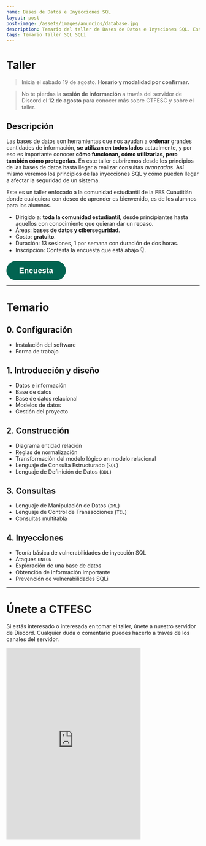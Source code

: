 ```yaml
---
name: Bases de Datos e Inyecciones SQL
layout: post
post-image: /assets/images/anuncios/database.jpg
description: Temario del taller de Bases de Datos e Inyeciones SQL. Este taller está dirigido a personas nuevas en el campo de bases de datos, a personas que quieran refrescar sus conocimientos y a aquellos interesados en la seguridad informática en el ámbito web.
tags: Temario Taller SQL SQLi
---
```


# Taller

> Inicia el sábado 19 de agosto.
**Horario y modalidad por confirmar.**

> No te pierdas la **sesión de información** a través del servidor de Discord el **12 de agosto** para conocer más sobre CTFESC y sobre el taller.

## Descripción

Las bases de datos son herramientas que nos ayudan a **ordenar** grandes cantidades de información, **se utilizan en todos lados** actualmente, y por eso es importante conocer **cómo funcionan, cómo utilizarlas, pero también cómo protegerlas**. En este taller cubriremos desde los principios de las bases de datos hasta llegar a realizar consultas _avanzadas_. Así mismo veremos los principios de las inyecciones SQL y cómo pueden llegar a afectar la seguridad de un sistema. 

Este es un taller enfocado a la comunidad estudiantil de la FES Cuautitlán donde cualquiera con deseo de aprender es bienvenido, es de los alumnos para los alumnos.

- Dirigido a: **toda la comunidad estudiantil**, desde principiantes hasta aquellos con conocimiento que quieran dar un repaso.
- Áreas: **bases de datos y ciberseguridad**.
- Costo: **gratuito**.
- Duración: 13 sesiones, 1 por semana con duración de dos horas.
- Inscripción: Contesta la encuesta que está abajo 👇.

<button data-tf-popup="MG4UbLKS" data-tf-opacity="100" data-tf-size="100" data-tf-iframe-props="title=Encuesta taller BD y SQLi" data-tf-transitive-search-params data-tf-medium="snippet" style="all:unset;font-family:Helvetica,Arial,sans-serif;display:inline-block;max-width:100%;white-space:nowrap;overflow:hidden;text-overflow:ellipsis;background-color:#026451;color:#fff;font-size:20px;border-radius:25px;padding:0 33px;font-weight:bold;height:50px;cursor:pointer;line-height:50px;text-align:center;margin:0;text-decoration:none;">Encuesta</button><script src="//embed.typeform.com/next/embed.js"></script>

---
# Temario

## 0. Configuración

- Instalación del software
- Forma de trabajo

## 1. Introducción y diseño

- Datos e información
- Base de datos
- Base de datos relacional
- Modelos de datos
- Gestión del proyecto

## 2. Construcción

- Diagrama entidad relación
- Reglas de normalización
- Transformación del modelo lógico en modelo relacional
- Lenguaje de Consulta Estructurado (`SQL`)
- Lenguaje de Definición de Datos (`DDL`)

## 3. Consultas

- Lenguaje de Manipulación de Datos (`DML`)
- Lenguaje de Control de Transacciones (`TCL`)
- Consultas multitabla

## 4. Inyecciones

- Teoría básica de vulnerabilidades de inyección SQL
- Ataques `UNION`
- Exploración de una base de datos
- Obtención de información importante
- Prevención de vulnerabilidades SQLi

---
# Únete a CTFESC
Si estás interesado o interesada en tomar el taller, únete a nuestro servidor de Discord. Cualquier duda o comentario puedes hacerlo a través de los canales del servidor.

<iframe src="https://discord.com/widget?id=1060385338872315965&theme=dark" width="350" height="500" allowtransparency="true" frameborder="0" sandbox="allow-popups allow-popups-to-escape-sandbox allow-same-origin allow-scripts"></iframe>
